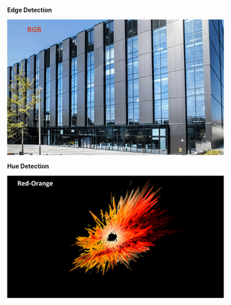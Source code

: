 **Edge Detection**

![](https://github.com/ShoukathAli23/Image-Video-Processing-on-FPGA/blob/master/canny%20edge%20detection/canny.gif.gif)


**Hue Detection**

![](https://github.com/ShoukathAli23/Image-Video-Processing-on-FPGA/blob/master/Hue_detection/hue_detection.gif)
 

